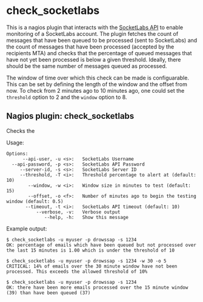 # check_socketlabs

This is a nagios plugin that interacts with the 
[SocketLabs API](http://www.socketlabs.com/api-reference/) 
to enable monitoring of a SocketLabs account. The plugin fetches the count of 
messages that have been queued to be processed (sent to SocketLabs) and the 
count of messages that have been processed (accepted by the recipients MTA) 
and checks that the percentage of queued messages that have not yet been 
processed is below a given threshold. Ideally, there should be the same number 
of messages queued as processed.

The window of time over which this check can be made is configuarable. This 
can be set by defining the length of the window and the offset from now. To 
check from 2 minutes ago to 10 minutes ago, one could set the `threshold` 
option to 2 and the `window` option to 8.

## Nagios plugin: check_socketlabs

Checks the 

Usage:

    Options:
          --api-user, -u <s>:   SocketLabs Username
      --api-password, -p <s>:   SocketLabs API Password
         --server-id, -s <s>:   SocketLabs Server ID
         --threshold, -T <i>:   Threshold percentage to alert at (default: 10)
            --window, -w <i>:   Window size in minutes to test (default: 15)
            --offset, -o <f>:   Number of minutes ago to begin the testing window (default: 0.5)
           --timeout, -t <i>:   SocketLabs API timeout (default: 10)
               --verbose, -v:   Verbose output
                  --help, -h:   Show this message


Example output:

    $ check_socketlabs -u myuser -p drowssap -s 1234
    OK: percentage of emails which have been queued but not processed over the last 15 minutes is 1.00 which is under the threshold of 10

    $ check_socketlabs -u myuser -p drowssap -s 1234 -w 30 -o 5
    CRITICAL: 14% of emails over the 30 minute window have not been processed. This exceeds the allowed threshold of 10%

    $ check_socketlabs -u myuser -p drowssap -s 1234
    OK: there have been more emails processed over the 15 minute window (39) than have been queued (37)

